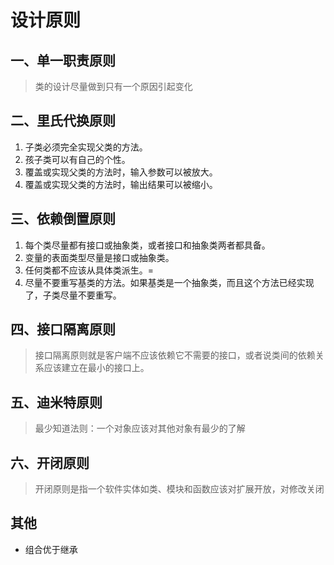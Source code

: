 # 设计原则

## 一、单一职责原则

> 类的设计尽量做到只有一个原因引起变化

## 二、里氏代换原则

1. 子类必须完全实现父类的方法。
2. 孩子类可以有自己的个性。
3. 覆盖或实现父类的方法时，输入参数可以被放大。
4. 覆盖或实现父类的方法时，输出结果可以被缩小。

## 三、依赖倒置原则

1. 每个类尽量都有接口或抽象类，或者接口和抽象类两者都具备。
2. 变量的表面类型尽量是接口或抽象类。
3. 任何类都不应该从具体类派生。=
4. 尽量不要重写基类的方法。如果基类是一个抽象类，而且这个方法已经实现了，子类尽量不要重写。

## 四、接口隔离原则

> 接口隔离原则就是客户端不应该依赖它不需要的接口，或者说类间的依赖关系应该建立在最小的接口上。

## 五、迪米特原则

> 最少知道法则：一个对象应该对其他对象有最少的了解

## 六、开闭原则

> 开闭原则是指一个软件实体如类、模块和函数应该对扩展开放，对修改关闭

## 其他

- 组合优于继承
